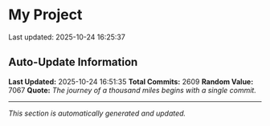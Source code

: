 # My Project


Last updated: 2025-10-24 16:25:37
























































































































































































































































































































































































































































































































































































































































































































































































































































































































































































































































































































































































































































































































































































































































































































































































































































































































































































































































































































































































































































































































































































































































































































































































































































































































































































































































































































































































































































































































































































































































































































## Auto-Update Information

**Last Updated:** 2025-10-24 16:51:35
**Total Commits:** 2609
**Random Value:** 7067
**Quote:** _The journey of a thousand miles begins with a single commit._

---
_This section is automatically generated and updated._